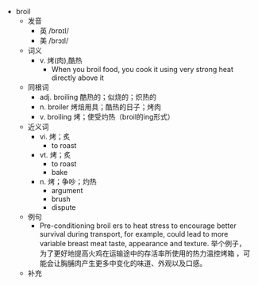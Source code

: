 - broil
  - 发音
    - 英 /brɒɪl/
    - 美 /brɔɪl/
  - 词义
    - v. 烤(肉),酷热
      - When you broil food, you cook it using very strong heat directly above it
  - 同根词
    - adj. broiling 酷热的；似烧的；炽热的
    - n. broiler 烤焙用具；酷热的日子；烤肉
    - v. broiling 烤；使受灼热（broil的ing形式）
  - 近义词
    - vi. 烤；炙
      - to roast
    - vt. 烤；炙
      - to roast
      - bake
    - n. 烤；争吵；灼热
      - argument
      - brush
      - dispute
  - 例句
    - Pre-conditioning broil ers to heat stress to encourage better survival during transport, for example, could lead to more variable breast meat taste, appearance and texture. 举个例子， 为了更好地提高火鸡在运输途中的存活率所使用的热力温控烤箱 ，可能会让胸脯肉产生更多中变化的味道、外观以及口感。
  - 补充